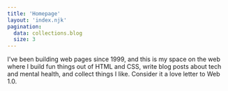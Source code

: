 ```yaml
---
title: 'Homepage'
layout: 'index.njk'
pagination:
  data: collections.blog
  size: 3
---
```



I've been building web pages since 1999, and this is my space on the web where I build fun things out of HTML and CSS, write blog posts about tech and mental health, and collect things I like. Consider it a love letter to Web 1.0.


